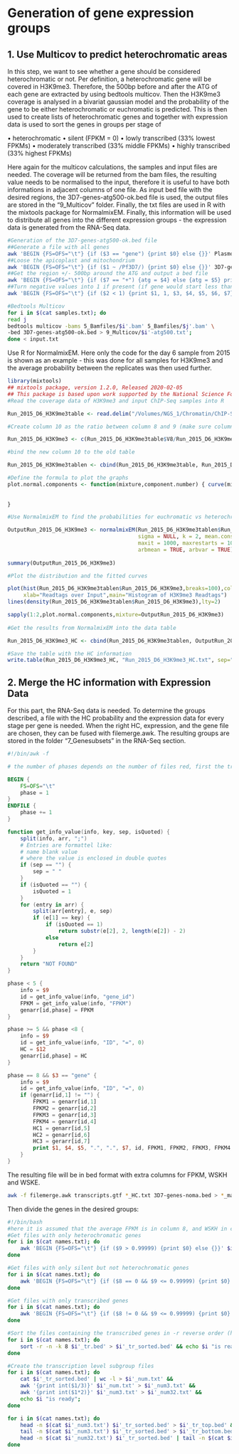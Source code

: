 # Generation of gene expression groups

## 1. Use Multicov to predict heterochromatic areas
In this step, we want to see whether a gene should be considered heterochromatic or not. Per definition, a heterochromatic gene will be covered in H3K9me3.
Therefore, the 500bp before and after the ATG of each gene are extracted by using bedtools multicov. Then the H3K9me3 coverage is analysed in a bivariat 
gaussian model and the probability of the gene to be either heterochromatic or euchromatic is predicted. This is then used to create lists of 
heterochromatic genes and together with expression data is used to sort the genes in groups per stage of

•	heterochromatic
•	silent (FPKM = 0)
•	lowly transcribed (33% lowest FPKMs)
•	moderately transcribed (33% middle FPKMs)
•	highly transcribed (33% highest FPKMs)

Here again for the multicov calculations, the samples and input files are needed. The coverage will be returned from the bam files, the resulting value 
needs to be normalised to the input, therefore it is useful to have both informations in adjacent columns of one file. As input bed file with the desired
regions, the 3D7-genes-atg500-ok.bed file is used, the output files are stored in the “9_Multicov” folder. Finally, the txt files are used in R with the
mixtools package for NormalmixEM. Finally, this information will be used to distribute all genes into the different expression groups - the expression 
data is generated from the RNA-Seq data.

```bash
#Generation of the 3D7-genes-atg500-ok.bed file
##Generate a file with all genes
awk 'BEGIN {FS=OFS="\t"} {if ($3 == "gene") {print $0} else {}}' PlasmoDB-28_Pfalciparum3D7.gff > 3D7-genes.gff
##Loose the apicoplast and mitochondrium
awk 'BEGIN {FS=OFS="\t"} {if ($1 ~ /Pf3D7/) {print $0} else {}}' 3D7-genes.gff > 3D7-genes-noma.gff
##Get the region +/- 500bp around the ATG and output a bed file
awk 'BEGIN {FS=OFS="\t"} {if ($7 == "+") {atg = $4} else {atg = $5} print $1, atg-500, atg+500, ".", ".", $7, $9}' 3D7-genes-noma.gff > 3D7-genes-atg500.bed
##Turn negative values into 1 if present (if gene would start less than 500 away of the chromosome end)
awk 'BEGIN {FS=OFS="\t"} {if ($2 < 1) {print $1, 1, $3, $4, $5, $6, $7} else {print $0}}' 3D7-genes-atg500.bed > 3D7-genes-atg500-ok.bed

#Bedtools Multicov
for i in $(cat samples.txt); do
read j
bedtools multicov -bams 5_Bamfiles/$i'.bam' 5_Bamfiles/$j'.bam' \
-bed 3D7-genes-atg500-ok.bed > 9_Multicov/$i'-atg500.txt';
done < input.txt
```

Use R for NormalmixEM. Here only the code for the day 6 sample from 2015 is shown as an example - this was done for all samples for H3K9me3 and the 
average probability between the replicates was then used further.

```R
library(mixtools)
## mixtools package, version 1.2.0, Released 2020-02-05
## This package is based upon work supported by the National Science Foundation under Grant No. SES-0518772.
#Read the coverage data of H3K9me3 and input ChIP-Seq samples into R

Run_2015_D6_H3K9me3table <- read.delim("/Volumes/NGS_1/Chromatin/ChIP-Seq_Chromatin/Run_2015_Shamista/D6/D6_2/9_Multicov/GD6-L5_S34-atg500.txt", header=FALSE)

#Create column 10 as the ratio between column 8 and 9 (make sure column 9 is not 0)

Run_2015_D6_H3K9me3 <- c(Run_2015_D6_H3K9me3table$V8/Run_2015_D6_H3K9me3table$V9)

#bind the new column 10 to the old table 

Run_2015_D6_H3K9me3tablen <- cbind(Run_2015_D6_H3K9me3table, Run_2015_D6_H3K9me3)

#Define the formula to plot the graphs
plot.normal.components <- function(mixture,component.number) { curve(mixture$lambda[component.number] * 
                                                                       dnorm(x,mean=mixture$mu[component.number], 
                                                                             sd=mixture$sigma[component.number]), add=TRUE)
}

#Use NormalmixEM to find the probabilities for euchromatic vs heterochromatic genes

OutputRun_2015_D6_H3K9me3 <- normalmixEM(Run_2015_D6_H3K9me3tablen$Run_2015_D6_H3K9me3, lambda = NULL, mu = NULL,
                                         sigma = NULL, k = 2, mean.constr = NULL, sd.constr = NULL, epsilon = 1e-05,
                                         maxit = 1000, maxrestarts = 1000, verb = TRUE, fast = TRUE, ECM = TRUE,
                                         arbmean = TRUE, arbvar = TRUE)
                                         
summary(OutputRun_2015_D6_H3K9me3)

#Plot the distribution and the fitted curves

plot(hist(Run_2015_D6_H3K9me3tablen$Run_2015_D6_H3K9me3,breaks=100),col="green",border="black",freq=FALSE, prob=TRUE,
     xlab="Readtags over Input",main="Histogram of H3K9me3 Readtags")
lines(density(Run_2015_D6_H3K9me3tablen$Run_2015_D6_H3K9me3),lty=2) 

sapply(1:2,plot.normal.components,mixture=OutputRun_2015_D6_H3K9me3)
 
#Get the results from NormalmixEM into the data table

Run_2015_D6_H3K9me3_HC <- cbind(Run_2015_D6_H3K9me3tablen, OutputRun_2015_D6_H3K9me3$posterior)

#Save the table with the HC information
write.table(Run_2015_D6_H3K9me3_HC, "Run_2015_D6_H3K9me3_HC.txt", sep="\t", row.names = F, quote = F, col.names = F)
```

## 2. Merge the HC information with Expression Data
For this part, the RNA-Seq data is needed. To determine the groups described, a file with the HC probability and the expression data for every stage per 
gene is needed. When the right HC, expression, and the gene file are chosen, they can be fused with filemerge.awk. The resulting groups are stored in the 
folder “7_Genesubsets” in the RNA-Seq section.

```awk
#!/bin/awk -f

# the number of phases depends on the number of files red, first the transcript.gtf files are red, then the HC files, then the 3D7 reference file. 

BEGIN {
    FS=OFS="\t"
    phase = 1
}
ENDFILE {
    phase += 1
}

function get_info_value(info, key, sep, isQuoted) {
    split(info, arr, ";")
    # Entries are formattel like:
    # name blank value
    # where the value is enclosed in double quotes
    if (sep == "") {
        sep = " "
    }
    if (isQuoted == "") {
        isQuoted = 1
    }
    for (entry in arr) {
        split(arr[entry], e, sep)
        if (e[1] == key) {
            if (isQuoted == 1)
                return substr(e[2], 2, length(e[2]) - 2)
            else
                return e[2]
        }
    }
    return "NOT FOUND"
}

phase < 5 {
    info = $9
    id = get_info_value(info, "gene_id")
    FPKM = get_info_value(info, "FPKM")
    genarr[id,phase] = FPKM
}

phase >= 5 && phase <8 {
    info = $9
    id = get_info_value(info, "ID", "=", 0)
    HC = $12
    genarr[id,phase] = HC
}

phase == 8 && $3 == "gene" {
    info = $9
    id = get_info_value(info, "ID", "=", 0)
    if (genarr[id,1] != "") {
        FPKM1 = genarr[id,1]
        FPKM2 = genarr[id,2]
        FPKM3 = genarr[id,3]
        FPKM4 = genarr[id,4]
        HC1 = genarr[id,5]
        HC2 = genarr[id,6]
        HC3 = gerarr[id,7]
        print $1, $4, $5, ".", ".", $7, id, FPKM1, FPKM2, FPKM3, FPKM4, (FPKM1 + FPKM2 + FPKM3 + FPKM4)/4, HC1, HC2, HC3, (HC1 + HC2 + HC3)/3
    }
}
```

The resulting file will be in bed format with extra columns for FPKM, WSKH and WSKE.

```bash
awk -f filemerge.awk transcripts.gtf *_HC.txt 3D7-genes-noma.bed > *_match.bed
```

Then divide the genes in the desired groups:

```bash
#!/bin/bash
#here it is assumed that the average FPKM is in column 8, and WSKH in column 9)
#Get files with only heterochromatic genes
for i in $(cat names.txt); do
    awk 'BEGIN {FS=OFS="\t"} {if ($9 > 0.99999) {print $0} else {}}' $i'.bed' > $i'_HC.bed' && echo $i "is ready";
done

#Get files with only silent but not heterochromatic genes
for i in $(cat names.txt); do
    awk 'BEGIN {FS=OFS="\t"} {if ($8 == 0 && $9 <= 0.99999) {print $0} else {}}' $i'.bed' > $i'_silent.bed' && echo $i "is ready";
done

#Get files with only transcribed genes
for i in $(cat names.txt); do
    awk 'BEGIN {FS=OFS="\t"} {if ($8 != 0 && $9 <= 0.99999) {print $0} else {}}' $i'.bed' > $i'_tr.bed' && echo $i "is ready";
done

#Sort the files containing the transcribed genes in -r reverse order (highest value on top), -n numerical, -k 8 sort for values in column 8 (thus RPKM values)
for i in $(cat names.txt); do
    sort -r -n -k 8 $i'_tr.bed' > $i'_tr_sorted.bed' && echo $i "is ready";
done

#Create the transcription level subgroup files
for i in $(cat names.txt); do
    cat $i'_tr_sorted.bed' | wc -l > $i'_num.txt' &&
    awk '{print int($1/3)}' $i'_num.txt' > $i'_num3.txt' &&
    awk '{print int($1*2)}' $i'_num3.txt' > $i'_num32.txt' &&
    echo $i "is ready";
done

for i in $(cat names.txt); do
    head -n $(cat $i'_num3.txt') $i'_tr_sorted.bed' > $i'_tr_top.bed' && echo $i "is ready" && \
    tail -n $(cat $i'_num3.txt') $i'_tr_sorted.bed' > $i'_tr_bottom.bed' && echo $i "is ready" && \
    head -n $(cat $i'_num32.txt') $i'_tr_sorted.bed' | tail -n $(cat $i'_num3.txt') > $i'_tr_middle.bed' && echo $i "is ready";
done
